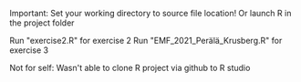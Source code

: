 Important:
Set your working directory to source file location!
Or launch R in the project folder

Run "exercise2.R" for exercise 2
Run "EMF_2021_Perälä_Krusberg.R" for exercise 3




Not for self:
Wasn't able to clone R project via github to R studio
